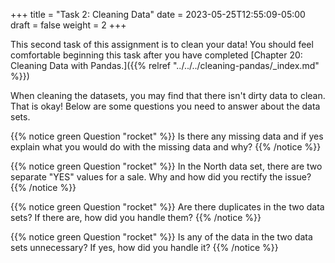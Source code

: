 +++
title = "Task 2: Cleaning Data"
date = 2023-05-25T12:55:09-05:00
draft = false
weight = 2
+++

This second task of this assignment is to clean your data! You should feel comfortable beginning this task after you have completed [Chapter 20: Cleaning Data with Pandas.]({{% relref "../../../cleaning-pandas/_index.md" %}})

When cleaning the datasets, you may find that there isn't dirty data to clean. That is okay! Below are some questions you need to answer about the data sets.

{{% notice green Question "rocket" %}}
Is there any missing data and if yes explain what you would do with the missing data and why?
{{% /notice %}}

{{% notice green Question "rocket" %}}
In the North data set, there are two separate "YES" values for a sale. Why and how did you rectify the issue?
{{% /notice %}}

{{% notice green Question "rocket" %}}
Are there duplicates in the two data sets? If there are, how did you handle them?
{{% /notice %}}

{{% notice green Question "rocket" %}}
Is any of the data in the two data sets unnecessary? If yes, how did you handle it?
{{% /notice %}}